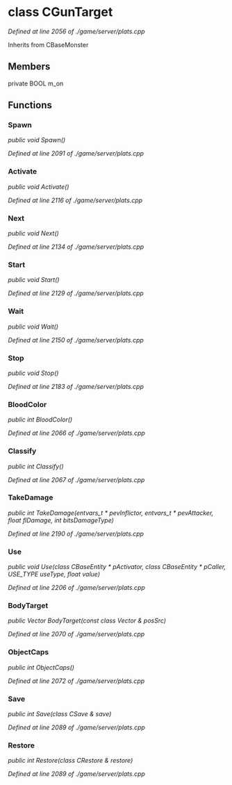 # class CGunTarget

*Defined at line 2056 of ./game/server/plats.cpp*

Inherits from CBaseMonster



## Members

private BOOL m_on



## Functions

### Spawn

*public void Spawn()*

*Defined at line 2091 of ./game/server/plats.cpp*

### Activate

*public void Activate()*

*Defined at line 2116 of ./game/server/plats.cpp*

### Next

*public void Next()*

*Defined at line 2134 of ./game/server/plats.cpp*

### Start

*public void Start()*

*Defined at line 2129 of ./game/server/plats.cpp*

### Wait

*public void Wait()*

*Defined at line 2150 of ./game/server/plats.cpp*

### Stop

*public void Stop()*

*Defined at line 2183 of ./game/server/plats.cpp*

### BloodColor

*public int BloodColor()*

*Defined at line 2066 of ./game/server/plats.cpp*

### Classify

*public int Classify()*

*Defined at line 2067 of ./game/server/plats.cpp*

### TakeDamage

*public int TakeDamage(entvars_t * pevInflictor, entvars_t * pevAttacker, float flDamage, int bitsDamageType)*

*Defined at line 2190 of ./game/server/plats.cpp*

### Use

*public void Use(class CBaseEntity * pActivator, class CBaseEntity * pCaller, USE_TYPE useType, float value)*

*Defined at line 2206 of ./game/server/plats.cpp*

### BodyTarget

*public Vector BodyTarget(const class Vector & posSrc)*

*Defined at line 2070 of ./game/server/plats.cpp*

### ObjectCaps

*public int ObjectCaps()*

*Defined at line 2072 of ./game/server/plats.cpp*

### Save

*public int Save(class CSave & save)*

*Defined at line 2089 of ./game/server/plats.cpp*

### Restore

*public int Restore(class CRestore & restore)*

*Defined at line 2089 of ./game/server/plats.cpp*



